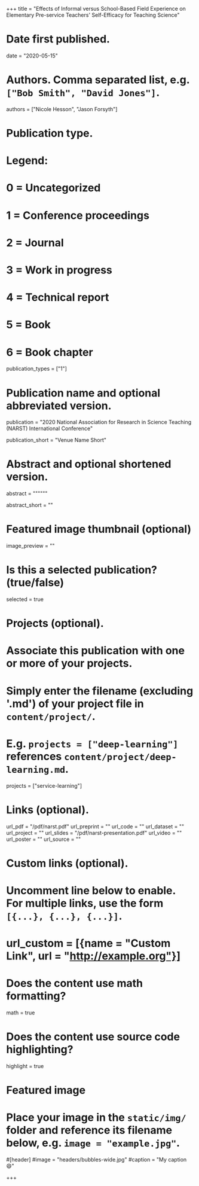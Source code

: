 +++
title = "Effects of Informal versus School-Based Field Experience on Elementary Pre-service Teachers' Self-Efficacy for Teaching Science"

# Date first published.
date = "2020-05-15"

# Authors. Comma separated list, e.g. `["Bob Smith", "David Jones"]`.
authors = ["Nicole Hesson", "Jason Forsyth"]

# Publication type.
# Legend:
# 0 = Uncategorized
# 1 = Conference proceedings
# 2 = Journal
# 3 = Work in progress
# 4 = Technical report
# 5 = Book
# 6 = Book chapter
publication_types = ["1"]

# Publication name and optional abbreviated version.
publication = "2020 National Association for Research in Science Teaching (NARST) International Conference"

publication_short = "Venue Name Short"

# Abstract and optional shortened version.
abstract = """"""

abstract_short = ""

# Featured image thumbnail (optional)
image_preview = ""

# Is this a selected publication? (true/false)
selected = true

# Projects (optional).
#   Associate this publication with one or more of your projects.
#   Simply enter the filename (excluding '.md') of your project file in `content/project/`.
#   E.g. `projects = ["deep-learning"]` references `content/project/deep-learning.md`.
projects = ["service-learning"]

# Links (optional).
url_pdf = "/pdf/narst.pdf"
url_preprint = ""
url_code = ""
url_dataset = ""
url_project = ""
url_slides = "/pdf/narst-presentation.pdf"
url_video = ""
url_poster = ""
url_source = ""

# Custom links (optional).
#   Uncomment line below to enable. For multiple links, use the form `[{...}, {...}, {...}]`.
# url_custom = [{name = "Custom Link", url = "http://example.org"}]

# Does the content use math formatting?
math = true

# Does the content use source code highlighting?
highlight = true

# Featured image
# Place your image in the `static/img/` folder and reference its filename below, e.g. `image = "example.jpg"`.
#[header]
#image = "headers/bubbles-wide.jpg"
#caption = "My caption 😄"

+++
